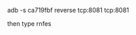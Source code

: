 <!-- adb -s ca719fbf reverse tcp:8081 tcp:8081 -->

adb -s ca719fbf reverse tcp:8081 tcp:8081


then type rnfes
